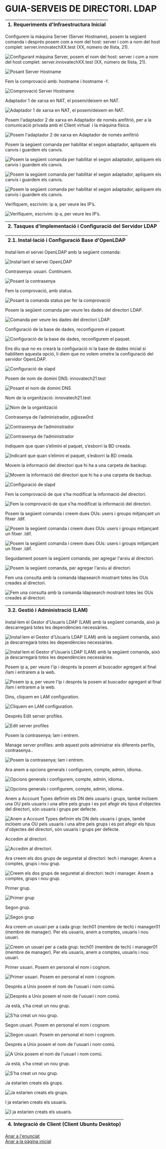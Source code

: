 # GUIA-SERVEIS DE DIRECTORI. LDAP

| 1. Requeriments d'Infraestructura Inicial |
|----------------------------------------|

Configurem la màquina Server (Server Hostname), posem la següent comanda i després posem com a nom del host: server i com a nom del host complet: server.innovatechXX.test (XX, número de llista, 21).

![Configurant màquina Server, posem el nom del host: server i com a nom del host complet: server.innovatechXX.test (XX, número de llista, 21).](img/Imatge01.png)

![Posant Server Hostname](img/Imatge02.png)

Fem la comprovació amb: hostname i hostname -f.

![Comprovació Server Hostname](img/Imatge03.png)

Adaptador 1 de xarxa en NAT, el posem/deixem en NAT.

![Adaptador 1 de xarxa en NAT, el posem/deixem en NAT.](img/Imatge04.png)

Posem l'adaptador 2 de xarxa en Adaptador de només amfitrió, per a la comunicació privada amb el Client virtual  i la màquina física.

![Posem l'adaptador 2 de xarxa en Adaptador de només amfitrió](img/Imatge05.png)

Posem la següent comanda per habilitar el segon adaptador, apliquem els canvis i guardem els canvis.

![Posem la següent comanda per habilitar el segon adaptador, apliquem els canvis i guardem els canvis.](img/Imatge055.png)

![Posem la següent comanda per habilitar el segon adaptador, apliquem els canvis i guardem els canvis.](img/Imatge0555.png)

![Posem la següent comanda per habilitar el segon adaptador, apliquem els canvis i guardem els canvis.](img/Imatge05555.png)

Verifiquem, escrivim: ip a, per veure les IP’s.

![Verifiquem, escrivim: ip a, per veure les IP’s.](img/Imatge06.png)

| 2. Tasques d'Implementació i Configuració del Servidor LDAP |
|----------------------------------------|

| 2.1. Instal·lació i Configuració Base d'OpenLDAP |
|----------------------------------------|

Instal·lem el servei OpenLDAP amb la següent comanda:

![Instal·lant el servei OpenLDAP](img/Imatge07.png)

Contrasenya: usuari. Continuem.

![Posant la contrasenya](img/Imatge08.png)

Fem la comprovació, amb status.

![Posant la comanda status per fer la comprovació](img/Imatge10.png)

Posem la següent comanda per veure les dades del directori LDAP.

![Comanda per veure les dades del directori LDAP.](img/Imatge11.png)

Configuració de la base de dades, reconfigurem el paquet.

![Configuració de la base de dades, reconfigurem el paquet.](img/Imatge09.png)

Ens diu que no es crearà la configuració ni la base de dades inicial si habilitem aquesta opció, li diem que no volem ometre la configuració del servidor OpenLDAP.

![Configuració de slapd](img/Imatge12.png)

Posem de nom de domini DNS: innovatech21.test 

![Posant el nom de domini DNS](img/Imatge13.png)

Nom de la organització: innovatech21.test

![Nom de la organització](img/Imatge14.png)

Contrasenya de l’administrador, p@ssw0rd

![Contrasenya de l’administrador](img/Imatge15.png)

![Contrasenya de l’administrador](img/Imatge16.png)

Indiquem que quan s’elimini el paquet, s’esborri la BD creada.

![Indicant que quan s’elimini el paquet, s’esborri la BD creada.](img/Imatge17.png)

Movem la informació del directori que hi ha a una carpeta de backup.

![Movem la informació del directori que hi ha a una carpeta de backup.](img/Imatge18.png)

![Configuració de slapd](img/Imatge19.png)

Fem la comprovació de que s’ha modificat la informació del directori.

![Fem la comprovació de que s’ha modificat la informació del directori.](img/Imatge20.png)

Posem la següent comanda i creem dues OUs: users i groups mitjançant un fitxer .ldif.

![Posem la següent comanda i creem dues OUs: users i groups mitjançant un fitxer .ldif.](img/Imatge21.png)

![Posem la següent comanda i creem dues OUs: users i groups mitjançant un fitxer .ldif.](img/Imatge22.png)

Seguidament posem la següent comanda, per agregar l'arxiu al directori.

![Posem la següent comanda, per agregar l'arxiu al directori.](img/Imatge23.png)

Fem una consulta amb la comanda ldapsearch mostrant totes les OUs creades al directori.

![Fem una consulta amb la comanda ldapsearch mostrant totes les OUs creades al directori.](img/Imatge24.png)

| 3.2. Gestió i Administració (LAM) |
|----------------------------------------|

Instal·lem el Gestor d'Usuaris LDAP (LAM) amb la següent comanda, això ja descarregarà totes les dependències necessàries.

![Instal·lem el Gestor d'Usuaris LDAP (LAM) amb la següent comanda, això ja descarregarà totes les dependències necessàries.](img/Imatge25.png)

![Instal·lem el Gestor d'Usuaris LDAP (LAM) amb la següent comanda, això ja descarregarà totes les dependències necessàries.](img/Imatge26.png)

Posem ip a, per veure l'ip i després la posem al buscador agregant al final /lam i entrarem a la web.

![Posem ip a, per veure l'ip i després la posem al buscador agregant al final /lam i entrarem a la web.](img/Imatge27.png)

Dins, cliquem en LAM configuration.

![Cliquem en LAM configuration.](img/Imatge28.png)

Després Edit server profiles.

![Edit server profiles](img/Imatge29.png)

Posem la contrasenya; lam i entrem.

Manage server profiles: amb aquest pots administrar els diferents perfils, contrasenya..

![Posem la contrasenya; lam i entrem.](img/Imatge30.png)

Ara anem a opcions generals i configurem, compte, admin, idioma..

![Opcions generals i configurem, compte, admin, idioma..](img/Imatge31.png)

![Opcions generals i configurem, compte, admin, idioma..](img/Imatge32.png)

Anem a Account Types definim els DN dels usuaris i grups, també incloem una OU pels usuaris i una altre pels grups i es pot afegir els tipus d'objectes del directori, són usuaris i grups per defecte.

![Anem a Account Types definim els DN dels usuaris i grups, també incloem una OU pels usuaris i una altre pels grups i es pot afegir els tipus d'objectes del directori, són usuaris i grups per defecte.](img/Imatge33.png)

Accedim al directori.

![Accedim al directori.](img/Imatge34.png)

Ara creem els dos grups de seguretat al directori: tech i manager. Anem a comptes, grups i nou grup.

![Creem els dos grups de seguretat al directori: tech i manager. Anem a comptes, grups i nou grup.](img/Imatge35.png)

Primer grup.

![Primer grup](img/Imatge36.png)

Segon grup.

![Segon grup](img/Imatge37.png)

Ara creem un usuari per a cada grup: tech01 (membre de tech) i manager01 (membre de manager). Per els usuaris, anem a comptes, usuaris i nou usuari.

![Creem un usuari per a cada grup: tech01 (membre de tech) i manager01 (membre de manager). Per els usuaris, anem a comptes, usuaris i nou usuari.](img/Imatge38.png)

Primer usuari. Posem en personal el nom i cognom.

![Primer usuari. Posem en personal el nom i cognom.](img/Imatge39.png)

Després a Unix posem el nom de l'usuari i nom comú.

![Després a Unix posem el nom de l'usuari i nom comú.](img/Imatge40.png)

Ja està, s’ha creat un nou grup.

![S’ha creat un nou grup.](img/Imatge41.png)

Segon usuari. Posem en personal el nom i cognom.

![Segon usuari. Posem en personal el nom i cognom.](img/Imatge42.png)

Després a Unix posem el nom de l'usuari i nom comú.

![A Unix posem el nom de l'usuari i nom comú.](img/Imatge43.png)

Ja està, s’ha creat un nou grup.

![S’ha creat un nou grup.](img/Imatge44.png)

Ja estarien creats els grups.

![Ja estarien creats els grups.](img/Imatge45.png)

I ja estarien creats els usuaris.

![I ja estarien creats els usuaris.](img/Imatge46.png)

| 4. Integració de Client (Client Ubuntu Desktop) |
|----------------------------------------|





[Anar a l'enunciat](../Tasca04/README.md)  
[Anar a la pàgina inicial](../README.md)
